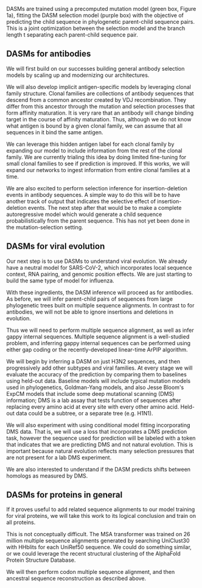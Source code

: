 DASMs are trained using a precomputed mutation model (green box, Figure 1a), fitting the DASM selection model (purple box) with the objective of predicting the child sequence in phylogenetic parent-child sequence pairs.
This is a joint optimization between the selection model and the branch length t separating each parent-child sequence pair.


## DASMs for antibodies 

We will first build on our successes building general antibody selection models by scaling up and modernizing our architectures.

We will also develop implicit antigen-specific models by leveraging clonal family structure.
Clonal families are collections of antibody sequences that descend from a common ancestor created by VDJ recombination.
They differ from this ancestor through the mutation and selection processes that form affinity maturation.
It is very rare that an antibody will change binding target in the course of affinity maturation.
Thus, although we do not know what antigen is bound by a given clonal family, we can assume that all sequences in it bind the same antigen.

We can leverage this hidden antigen label for each clonal family by expanding our model to include information from the rest of the clonal family.
We are currently trialing this idea by doing limited fine-tuning for small clonal families to see if prediction is improved.
If this works, we will expand our networks to ingest information from entire clonal families at a time.

We are also excited to perform selection inference for insertion-deletion events in antibody sequences.
A simple way to do this will be to have another track of output that indicates the selective effect of insertion-deletion events. 
The next step after that would be to make a complete autoregressive model which would generate a child sequence probabilistically from the parent sequence. 
This has not yet been done in the mutation-selection setting.


## DASMs for viral evolution

Our next step is to use DASMs to understand viral evolution.
We already have a neutral model for SARS-CoV-2, which incorporates local sequence context, RNA pairing, and genomic position effects.
We are just starting to build the same type of model for influenza.

With these ingredients, the DASM inference will proceed as for antibodies.
As before, we will infer parent-child pairs of sequences from large phylogenetic trees built on multiple sequence alignments.
In contrast to for antibodies, we will not be able to ignore insertions and deletions in evolution.

Thus we will need to perform multiple sequence alignment, as well as infer gappy internal sequences.
Multiple sequence alignment is a well-studied problem, and inferring gappy internal sequences can be performed using either gap coding or the recently-developed linear-time ArPIP algorithm.

We will begin by inferring a DASM on just H3N2 sequences, and then progressively add other subtypes and viral families.
At every stage we will evaluate the accuracy of the prediction by comparing them to baselines using held-out data.
Baseline models will include typical mutation models used in phylogenetics, Goldman-Yang models, and also Jesse Bloom's ExpCM models that include some deep mutational scanning (DMS) information; DMS is a lab assay that tests function of sequences after replacing every amino acid at every site with every other amino acid.
Held-out data could be a subtree, or a separate tree (e.g. H1N1).

We will also experiment with using conditional model fitting incorporating DMS data.
That is, we will use a loss that incorporates a DMS prediction task, however the sequence used for prediction will be labeled with a token that indicates that we are predicting DMS and not natural evolution.
This is important because natural evolution reflects many selection pressures that are not present for a lab DMS experiment.

We are also interested to understand if the DASM predicts shifts between homologs as measured by DMS.


## DASMs for proteins in general

If it proves useful to add related sequence alignments to our model training for viral proteins, we will take this work to its logical conclusion and train on all proteins.

This is not conceptually difficult.
The MSA transformer was trained on 26 million multiple sequence alignments generated by searching UniClust30 with HHblits for each UniRef50 sequence.
We could do something similar, or we could leverage the recent structural clustering of the AlphaFold Protein Structure Database.

We will then perform codon multiple sequence alignment, and then ancestral sequence reconstruction as described above.
